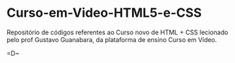 # Curso-em-Video-HTML5-e-CSS

Repositório de códigos referentes ao Curso novo de HTML + CSS
lecionado pelo prof Gustavo Guanabara, da plataforma de 
ensino Curso em Vídeo.

=D~